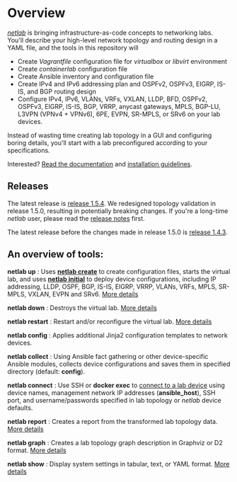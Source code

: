 # Overview

*[netlab](https://netlab.tools)* is bringing infrastructure-as-code concepts to networking labs. You'll describe your high-level network topology and routing design in a YAML file, and the tools in this repository will

* Create *Vagrantfile* configuration file for *virtualbox* or *libvirt* environment
* Create *containerlab* configuration file
* Create Ansible inventory and configuration file
* Create IPv4 and IPv6 addressing plan and OSPFv2, OSPFv3, EIGRP, IS-IS, and BGP routing design
* Configure IPv4, IPv6, VLANs, VRFs, VXLAN, LLDP, BFD, OSPFv2, OSPFv3, EIGRP, IS-IS, BGP, VRRP, anycast gateways, MPLS, BGP-LU, L3VPN (VPNv4 + VPNv6), 6PE, EVPN, SR-MPLS, or SRv6 on your lab devices.

Instead of wasting time creating lab topology in a GUI and configuring boring details, you'll start with a lab preconfigured according to your specifications.

Interested? [Read the documentation](https://netlab.tools) and [installation guidelines](https://netlab.tools/install/).

## Releases

The latest release is [release 1.5.4](https://github.com/ipspace/netlab/releases/tag/release_1.5.4). We redesigned topology validation in release 1.5.0, resulting in potentially breaking changes. If you're a long-time _netlab_ user, please read the [release notes](https://netlab.tools/release/) first.

The latest release before the changes made in release 1.5.0 is [release 1.4.3](https://github.com/ipspace/netlab/releases/tag/release_1.4.3).

## An overview of tools:

**netlab up**
: Uses **[netlab create](https://netlab.tools/netlab/create/)** to create configuration files, starts the virtual lab, and uses **[netlab initial](https://netlab.tools/netlab/initial/)** to deploy device configurations, including IP addressing, LLDP, OSPF, BGP, IS-IS, EIGRP, VRRP, VLANs, VRFs, MPLS, SR-MPLS, VXLAN, EVPN and SRv6. [More details](https://netlab.tools/netlab/up/)

**netlab down**
: Destroys the virtual lab. [More details](https://netlab.tools/netlab/down/)

**netlab restart**
: Restart and/or reconfigure the virtual lab. [More details](https://netlab.tools/netlab/restart/)

**netlab config**
: Applies additional Jinja2 configuration templates to network devices.

**netlab collect**
: Using Ansible fact gathering or other device-specific Ansible modules, collects device configurations and saves them in specified directory (default: **config**).

**netlab connect**
: Use SSH or **docker exec** to [connect to a lab device](https://netlab.tools/netlab/connect/) using device names, management network IP addresses (**ansible_host**), SSH port, and username/passwords specified in lab topology or *netlab* device defaults.

**netlab report**
: Creates a report from the transformed lab topology data.  [More details](https://netlab.tools/netlab/report/)

**netlab graph**
: Creates a lab topology graph description in Graphviz or D2 format. [More details](https://netlab.tools/netlab/graph/)

**netlab show**
: Display system settings in tabular, text, or YAML format. [More details](https://netlab.tools/netlab/show/)
